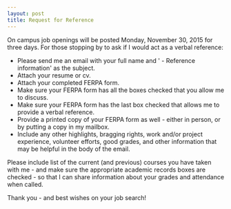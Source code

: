 ```yaml
---
layout: post
title: Request for Reference
---
```


On campus job openings will be posted Monday, November 30, 2015 for three days. 
For those stopping by to ask if I would act as a verbal reference:

* Please send me an email with your full name and ' - Reference information' as the subject. 
* Attach your resume or cv.
* Attach your completed FERPA form.
* Make sure your FERPA form has all the boxes checked that you allow me to discuss.
* Make sure your FERPA form has the last box checked that allows me to provide a verbal reference.
* Provide a printed copy of your FERPA form as well - either in person, or by putting a copy in my mailbox.
* Include any other highlights, bragging rights, work and/or project experience, volunteer efforts, 
good grades, and other information that may be helpful in the body of the email.

Please include list of the current (and previous) courses you have taken with me - and make sure the appropriate academic records boxes are checked - so that I can share information about your grades and attendance when called. 

Thank you - and best wishes on your job search!
